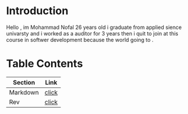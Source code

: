 # Introduction
 Hello , im Mohammad Nofal 26 years old i graduate from applied sience univarsty and i worked as a auditor for 3 years then i quit to join at this course in softwer development because the world going to .
# Table Contents

**Section**    |     **Link**
------------   |  ----------
Markdown   |  [click](https://mohamdnofal.github.io/reading-notes/Class3)
Rev    |   [click](https://mohamdnofal.github.io/reading-notes/Revision)
